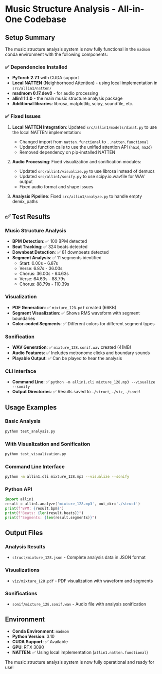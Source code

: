 # Music Structure Analysis - All-in-One Codebase

## Setup Summary

The music structure analysis system is now fully functional in the `madmom` conda environment with the following components:

### ✅ Dependencies Installed
- **PyTorch 2.7.1** with CUDA support
- **Local NATTEN** (Neighborhood Attention) - using local implementation in `src/allin1/natten/`
- **madmom 0.17.dev0** - for audio processing
- **allin1 1.1.0** - the main music structure analysis package
- **Additional libraries**: librosa, matplotlib, scipy, soundfile, etc.

### ✅ Fixed Issues
1. **Local NATTEN Integration**: Updated `src/allin1/models/dinat.py` to use the local NATTEN implementation:
   - Changed import from `natten.functional` to `..natten.functional`
   - Updated function calls to use the unified attention API (`na1d`, `na2d`)
   - Removed dependency on pip-installed NATTEN

2. **Audio Processing**: Fixed visualization and sonification modules:
   - Updated `src/allin1/visualize.py` to use librosa instead of demucs
   - Updated `src/allin1/sonify.py` to use scipy.io.wavfile for WAV output
   - Fixed audio format and shape issues

3. **Analysis Pipeline**: Fixed `src/allin1/analyze.py` to handle empty demix_paths

## ✅ Test Results

### Music Structure Analysis
- **BPM Detection**: ✅ 100 BPM detected
- **Beat Tracking**: ✅ 324 beats detected
- **Downbeat Detection**: ✅ 81 downbeats detected
- **Segment Analysis**: ✅ 11 segments identified
  - Start: 0.00s - 6.87s
  - Verse: 6.87s - 36.00s
  - Chorus: 36.00s - 64.63s
  - Verse: 64.63s - 88.79s
  - Chorus: 88.79s - 110.39s

### Visualization
- **PDF Generation**: ✅ `mixture_128.pdf` created (66KB)
- **Segment Visualization**: ✅ Shows RMS waveform with segment boundaries
- **Color-coded Segments**: ✅ Different colors for different segment types

### Sonification
- **WAV Generation**: ✅ `mixture_128.sonif.wav` created (41MB)
- **Audio Features**: ✅ Includes metronome clicks and boundary sounds
- **Playable Output**: ✅ Can be played to hear the analysis

### CLI Interface
- **Command Line**: ✅ `python -m allin1.cli mixture_128.mp3 --visualize --sonify`
- **Output Directories**: ✅ Results saved to `./struct`, `./viz`, `./sonif`

## Usage Examples

### Basic Analysis
```bash
python test_analysis.py
```

### With Visualization and Sonification
```bash
python test_visualization.py
```

### Command Line Interface
```bash
python -m allin1.cli mixture_128.mp3 --visualize --sonify
```

### Python API
```python
import allin1
result = allin1.analyze('mixture_128.mp3', out_dir='./struct')
print(f"BPM: {result.bpm}")
print(f"Beats: {len(result.beats)}")
print(f"Segments: {len(result.segments)}")
```

## Output Files

### Analysis Results
- `struct/mixture_128.json` - Complete analysis data in JSON format

### Visualizations
- `viz/mixture_128.pdf` - PDF visualization with waveform and segments

### Sonifications
- `sonif/mixture_128.sonif.wav` - Audio file with analysis sonification

## Environment
- **Conda Environment**: `madmom`
- **Python Version**: 3.10
- **CUDA Support**: ✅ Available
- **GPU**: RTX 3090
- **NATTEN**: ✅ Using local implementation (`allin1.natten.functional`)

The music structure analysis system is now fully operational and ready for use! 